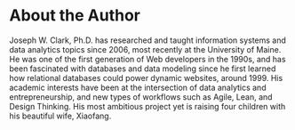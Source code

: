 # About the Author

Joseph W. Clark, Ph.D. has researched and taught information systems and data analytics topics since 2006, most recently at the University of Maine.  He was one of the first generation of Web developers in the 1990s, and has been fascinated with databases and data modeling since he first learned how relational databases could power dynamic websites, around 1999.  His academic interests have been at the intersection of data analytics and entrepreneurship, and new types of workflows such as Agile, Lean, and Design Thinking.  His most ambitious project yet is raising four children with his beautiful wife, Xiaofang.

